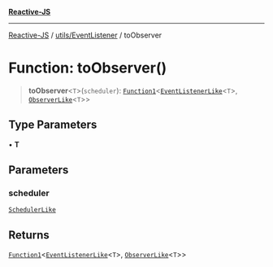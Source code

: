 [**Reactive-JS**](../../../README.md)

***

[Reactive-JS](../../../README.md) / [utils/EventListener](../README.md) / toObserver

# Function: toObserver()

> **toObserver**\<`T`\>(`scheduler`): [`Function1`](../../../functions/type-aliases/Function1.md)\<[`EventListenerLike`](../../interfaces/EventListenerLike.md)\<`T`\>, [`ObserverLike`](../../interfaces/ObserverLike.md)\<`T`\>\>

## Type Parameters

• **T**

## Parameters

### scheduler

[`SchedulerLike`](../../interfaces/SchedulerLike.md)

## Returns

[`Function1`](../../../functions/type-aliases/Function1.md)\<[`EventListenerLike`](../../interfaces/EventListenerLike.md)\<`T`\>, [`ObserverLike`](../../interfaces/ObserverLike.md)\<`T`\>\>
